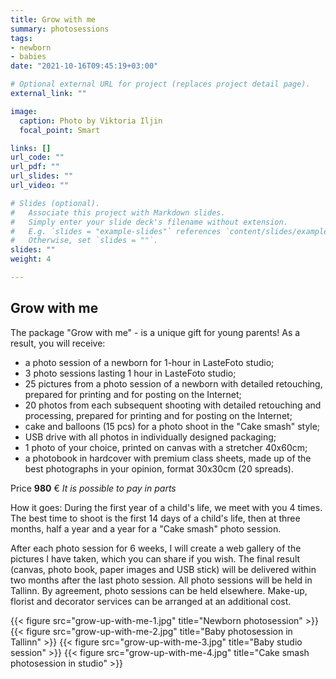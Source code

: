 ```yaml
---
title: Grow with me
summary: photosessions
tags:
- newborn
- babies
date: "2021-10-16T09:45:19+03:00"

# Optional external URL for project (replaces project detail page).
external_link: ""

image:
  caption: Photo by Viktoria Iljin
  focal_point: Smart

links: []
url_code: ""
url_pdf: ""
url_slides: ""
url_video: ""

# Slides (optional).
#   Associate this project with Markdown slides.
#   Simply enter your slide deck's filename without extension.
#   E.g. `slides = "example-slides"` references `content/slides/example-slides.md`.
#   Otherwise, set `slides = ""`.
slides: ""
weight: 4

---
```


## Grow with me

The package "Grow with me" - is a unique gift for young parents!
As a result, you will receive:
* a photo session of a newborn for 1-hour in LasteFoto studio;
* 3 photo sessions lasting 1 hour in LasteFoto studio;
* 25 pictures from a photo session of a newborn with detailed retouching, prepared for printing and for posting on the Internet;
* 20 photos from each subsequent shooting with detailed retouching and processing, prepared for printing and for posting on the Internet;
* cake and balloons (15 pcs) for a photo shoot in the "Cake smash" style;
* USB drive with all photos in individually designed packaging;
* 1 photo of your choice, printed on canvas with a stretcher 40x60cm;
* a photobook in hardcover with premium class sheets, made up of the best photographs in your opinion, format 30x30cm (20 spreads).

Price **980** € 
_It is possible to pay in parts_

How it goes:
During the first year of a child's life, we meet with you 4 times. The best time to shoot is the first 14 days of a child's life, then at three months, half a year and a year for a "Cake smash" photo session.

After each photo session for 6 weeks, I will create a web gallery of the pictures I have taken, which you can share if you wish. The final result (canvas, photo book, paper images and USB stick) will be delivered within two months after the last photo session. All photo sessions will be held in Tallinn. By agreement, photo sessions can be held elsewhere. Make-up, florist and decorator services can be arranged at an additional cost.

{{< figure src="grow-up-with-me-1.jpg" title="Newborn photosession" >}}
{{< figure src="grow-up-with-me-2.jpg" title="Baby photosession in Tallinn" >}}
{{< figure src="grow-up-with-me-3.jpg" title="Baby studio session" >}}
{{< figure src="grow-up-with-me-4.jpg" title="Cake smash photosession in studio" >}}